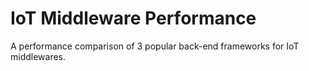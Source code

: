 # IoT Middleware Performance

A performance comparison of 3 popular back-end frameworks for IoT middlewares.
